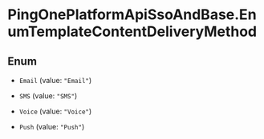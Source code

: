 # PingOnePlatformApiSsoAndBase.EnumTemplateContentDeliveryMethod

## Enum


* `Email` (value: `"Email"`)

* `SMS` (value: `"SMS"`)

* `Voice` (value: `"Voice"`)

* `Push` (value: `"Push"`)


